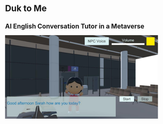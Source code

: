 # Duk to Me
## AI English Conversation Tutor in a Metaverse
[![Preview of PDF](./assets/duktome_main.png)](./assets/IDEA_DukToMe.pdf)
